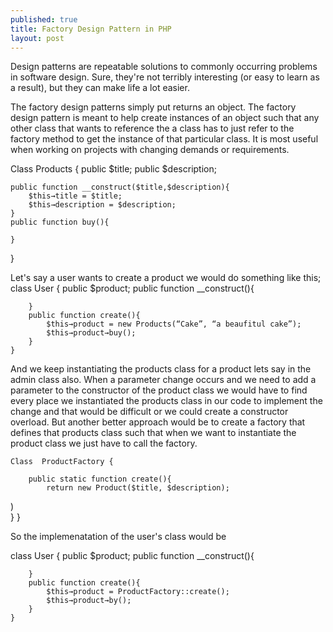 ```yaml
---
published: true
title: Factory Design Pattern in PHP
layout: post
---
```

Design patterns are repeatable solutions to commonly occurring problems in software design. Sure, they're not terribly interesting (or easy to learn as a result), but they can make life a lot easier.

The factory design patterns simply put returns an object. The factory design pattern is meant to help create instances of an object such that any other class that wants to reference the a class has to just refer to the factory method to get the instance of that particular class. It is most useful when working on projects with changing demands or requirements.

Class Products {
	public $title;
	public $description;

	public function __construct($title,$description){
		$this→title = $title;
		$this→description = $description;
	}
	public function buy(){
	
	}
}

Let's say a user wants to create a product we would do something like this;
	class User {
		public $product;
		public function __construct(){	
			
		}
		public function create(){
			$this→product = new Products(“Cake”, “a beaufitul cake”);
			$this→product→buy();
		}
	}

And we keep instantiating the products class for a product lets say in the admin class also. When a parameter change occurs and we need to add a parameter to the constructor of the product class we would have to find every place we instantiated the products class in our code to implement the change and that would be difficult or we could create a constructor overload. But another better approach would be to create a factory that defines that products class such that when we want to instantiate the product class we just have to call the factory.

	Class  ProductFactory {
		
		public static function create(){
			return new Product($title, $description);
)	
		}
	}

So the implemenatation of the user's class would be

class User {
		public $product;
		public function __construct(){	
			
		}
		public function create(){
			$this→product = ProductFactory::create();
			$this→product→by();
		}
	}